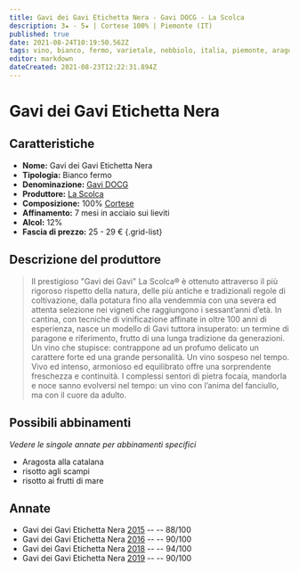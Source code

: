 ```yaml
---
title: Gavi dei Gavi Etichetta Nera - Gavi DOCG - La Scolca
description: 3★ - 5★ | Cortese 100% | Piemonte (IT)
published: true
date: 2021-08-24T10:19:50.562Z
tags: vino, bianco, fermo, varietale, nebbiolo, italia, piemonte, aragosta alla catalana, risotto agli scampi, risotto ai frutti di mare, 25 - 29 €, 5 stelle
editor: markdown
dateCreated: 2021-08-23T12:22:31.894Z
---
```


 # Gavi dei Gavi Etichetta Nera

## Caratteristiche
- **Nome:** Gavi dei Gavi Etichetta Nera
- **Tipologia:** Bianco fermo
- **Denominazione:** [Gavi DOCG](/denominazioni/Italia/Piemonte/DOCG/Gavi)
- **Produttore:** [La Scolca](/produttori/Italia/Piemonte/La-Scolca)
- **Composizione:** 100% [Cortese](/vitigni/Italia/bacca-bianca/cortese)
- **Affinamento:** 7 mesi in acciaio sui lieviti 
- **Alcol:** 12%
- **Fascia di prezzo:** 25 - 29 €
{.grid-list}

## Descrizione del produttore

> II prestigioso "Gavi dei Gavi" La Scolca® è ottenuto attraverso il più rigoroso rispetto della natura, delle più antiche e tradizionali regole di coltivazione, dalla potatura fino alla vendemmia con una severa ed attenta selezione nei vigneti che raggiungono i sessant’anni d’età. In cantina, con tecniche di vinificazione affinate in oltre 100 anni di esperienza, nasce un modello di Gavi tuttora insuperato: un termine di paragone e riferimento, frutto di una lunga tradizione da generazioni. Un vino che stupisce: contrappone ad un profumo delicato un carattere forte ed una grande personalità. Un vino sospeso nel tempo. Vivo ed intenso, armonioso ed equilibrato offre una sorprendente freschezza e continuità. I complessi sentori di pietra focaia, mandorla e noce sanno evolversi nel tempo: un vino con l’anima del fanciullo, ma con il cuore da adulto.

## Possibili abbinamenti
*Vedere le singole annate per abbinamenti specifici*

- Aragosta alla catalana
- risotto agli scampi
- risotto ai frutti di mare


## Annate

- Gavi dei Gavi Etichetta Nera [2015](vini/Italia/Piemonte/La-Scolca/Gavi-dei-Gavi-Etichetta-Nera/2015) -- <span class="star-3"></span>  -- 88/100
- Gavi dei Gavi Etichetta Nera [2016](vini/Italia/Piemonte/La-Scolca/Gavi-dei-Gavi-Etichetta-Nera/2016) -- <span class="star-4"></span>  -- 90/100
- Gavi dei Gavi Etichetta Nera [2018](vini/Italia/Piemonte/La-Scolca/Gavi-dei-Gavi-Etichetta-Nera/2018) -- <span class="star-5"></span>  -- 94/100
- Gavi dei Gavi Etichetta Nera [2019](vini/Italia/Piemonte/La-Scolca/Gavi-dei-Gavi-Etichetta-Nera/2019) -- <span class="star-4"></span>  -- 90/100